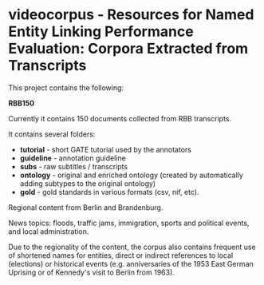 # videocorpus - Resources for Named Entity Linking Performance Evaluation: Corpora Extracted from Transcripts

This project contains the following:

**RBB150** 

Currently it contains 150 documents collected from RBB transcripts.

It contains several folders:
- **tutorial** - short GATE tutorial used by the annotators
- **guideline** - annotation guideline
- **subs** - raw subtitles / transcripts
- **ontology** - original and enriched ontology (created by automatically adding subtypes to the original ontology)
- **gold** - gold standards in various formats (csv, nif, etc).

Regional content from Berlin and Brandenburg.

News topics: floods, traffic jams, immigration, sports and political events, and local administration. 

Due to the regionality of the content, the corpus also contains frequent use of shortened names for entities, direct or indirect references 
to local (elections) or historical events (e.g. anniversaries of the 1953 East German Uprising or of Kennedy's visit to Berlin from 1963).
